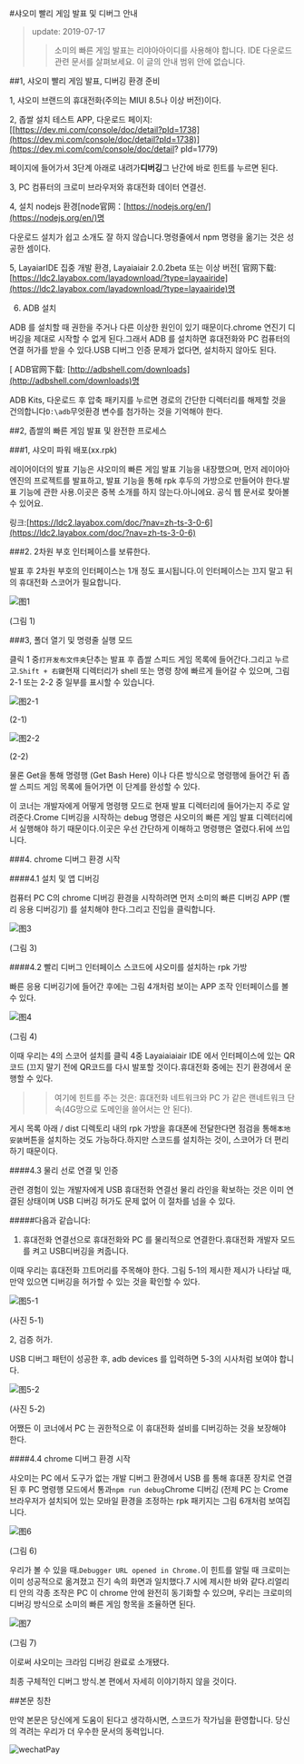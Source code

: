 #샤오미 빨리 게임 발표 및 디버그 안내

> update: 2019-07-17
>>
>> 소미의 빠른 게임 발표는 리야아아이디를 사용해야 합니다. IDE 다운로드 관련 문서를 살펴보세요. 이 글의 안내 범위 안에 없습니다.

##1, 샤오미 빨리 게임 발표, 디버깅 환경 준비

1, 샤오미 브랜드의 휴대전화(주의는 MIUI 8.5나 이상 버전)이다.

2, 좁쌀 설치 테스트 APP, 다운로드 페이지:[[https://dev.mi.com/console/doc/detail?pId=1738](https://dev.mi.com/console/doc/detail?pId=1738)](https://dev.mi.com/com/console/doc/detail? pId=1779)

페이지에 들어가서 3단계 아래로 내려가**디버깅**그 난간에 바로 힌트를 누르면 된다.

3, PC 컴퓨터의 크로미 브라우저와 휴대전화 데이터 연결선.

4, 설치 nodejs 환경[node官网：[https://nodejs.org/en/](https://nodejs.org/en/)명

다운로드 설치가 쉽고 소개도 잘 하지 않습니다.명령줄에서 npm 명령을 옮기는 것은 성공한 셈이다.

5, LayaiarIDE 집중 개발 환경, Layaiaiair 2.0.2beta 또는 이상 버전[ 官网下载: [https://ldc2.layabox.com/layadownload/?type=layaairide](https://ldc2.layabox.com/layadownload/?type=layaairide)명

6. ADB 설치

ADB 를 설치할 때 권한을 주거나 다른 이상한 원인이 있기 때문이다.chrome 연진기 디버깅을 제대로 시작할 수 없게 된다.그래서 ADB 를 설치하면 휴대전화와 PC 컴퓨터의 연결 허가를 받을 수 있다.USB 디버그 인증 문제가 없다면, 설치하지 않아도 된다.


 [ ADB官网下载:  [http://adbshell.com/downloads](http://adbshell.com/downloads)명

ADB Kits, 다운로드 후 압축 패키지를 누르면 경로의 간단한 디렉터리를 해제할 것을 건의합니다`D:\adb`무엇환경 변수를 첨가하는 것을 기억해야 한다.

##2, 좁쌀의 빠른 게임 발표 및 완전한 프로세스

###1, 샤오미 파워 배포(xx.rpk)

레이어이더의 발표 기능은 샤오미의 빠른 게임 발표 기능을 내장했으며, 먼저 레이야아 엔진의 프로젝트를 발표하고, 발표 기능을 통해 rpk 후두의 가방으로 만들어야 한다.발표 기능에 관한 사용.이곳은 중복 소개를 하지 않는다.아니에요. 공식 웹 문서로 찾아볼 수 있어요.

링크:[https://ldc2.layabox.com/doc/?nav=zh-ts-3-0-6](https://ldc2.layabox.com/doc/?nav=zh-ts-3-0-6)

###2. 2차원 부호 인터페이스를 보류한다.

발표 후 2차원 부호의 인터페이스는 1개 정도 표시됩니다.이 인터페이스는 끄지 말고 뒤의 휴대전화 스코어가 필요합니다.

![图1](img/1.png) 


(그림 1)

###3, 폴더 열기 및 명령줄 실행 모드

클릭 1 중`打开发布文件夹`단추는 발표 후 좁쌀 스피드 게임 목록에 들어간다.그리고 누르고.`Shift + 右键`현재 디렉터리가 shell 또는 명령 창에 빠르게 들어갈 수 있으며, 그림 2-1 또는 2-2 중 일부를 표시할 수 있습니다.

![图2-1](img/2-1.png) 


(2-1)

![图2-2](img/2-2.png) 


(2-2)

물론 Get을 통해 명령행 (Get Bash Here) 이나 다른 방식으로 명령행에 들어간 뒤 좁쌀 스피드 게임 목록에 들어가면 이 단계를 완성할 수 있다.

이 코너는 개발자에게 어떻게 명령행 모드로 현재 발표 디렉터리에 들어가는지 주로 알려준다.Crome 디버깅을 시작하는 debug 명령은 샤오미의 빠른 게임 발표 디렉터리에서 실행해야 하기 때문이다.이곳은 우선 간단하게 이해하고 명령행은 열렸다.뒤에 쓰입니다.

###4. chrome 디버그 환경 시작

####4.1 설치 및 앱 디버깅

컴퓨터 PC C의 chrome 디버깅 환경을 시작하려면 먼저 소미의 빠른 디버깅 APP (빨리 응용 디버깅기) 를 설치해야 한다.그리고 진입을 클릭합니다.

![图3](img/3.png) 


(그림 3)

####4.2 빨리 디버그 인터페이스 스코드에 샤오미를 설치하는 rpk 가방

빠른 응용 디버깅기에 들어간 후에는 그림 4개처럼 보이는 APP 조작 인터페이스를 볼 수 있다.

![图4](img/4.png) 


(그림 4)

이때 우리는 4의 스코어 설치를 클릭 4중 Layaiaiaiair IDE 에서 인터페이스에 있는 QR코드 (끄지 말기 전에 QR코드를 다시 발포할 것이다.휴대전화 중에는 진기 환경에서 운행할 수 있다.

>> 여기에 힌트를 주는 것은: 휴대전화 네트워크와 PC 가 같은 랜네트워크 단속(4G망으로 도메인을 쓸어서는 안 된다).

게시 목록 아래 / dist 디렉토리 내의 rpk 가방을 휴대폰에 전달한다면 점검을 통해`本地安装`버튼을 설치하는 것도 가능하다.하지만 스코드를 설치하는 것이, 스코어가 더 편리하기 때문이다.

####4.3 물리 선로 연결 및 인증

관련 경험이 있는 개발자에게 USB 휴대전화 연결선 물리 라인을 확보하는 것은 이미 연결된 상태이며 USB 디버깅 허가도 문제 없어 이 절차를 넘을 수 있다.

#####다음과 같습니다:

1. 휴대전화 연결선으로 휴대전화와 PC 를 물리적으로 연결한다.휴대전화 개발자 모드를 켜고 USB디버깅을 켜줍니다.

이때 우리는 휴대전화 끄트머리를 주목해야 한다. 그림 5-1의 제시한 제시가 나타날 때, 만약 있으면 디버깅을 허가할 수 있는 것을 확인할 수 있다.

![图5-1](img/5-1.png) 


(사진 5-1)

2, 검증 허가.

USB 디버그 패턴이 성공한 후, adb devices 를 입력하면 5-3의 시사처럼 보여야 합니다.

![图5-2](img/5-2.png) 


(사진 5-2)

어쨌든 이 코너에서 PC 는 권한적으로 이 휴대전화 설비를 디버깅하는 것을 보장해야 한다.

####4.4 chrome 디버그 환경 시작

샤오미는 PC 에서 도구가 없는 개발 디버그 환경에서 USB 를 통해 휴대폰 장치로 연결된 후 PC 명령행 모드에서 통과`npm run debug`Chrome 디버깅 (전제 PC 는 Crome 브라우저가 설치되어 있는 모바일 환경을 조정하는 rpk 패키지는 그림 6개처럼 보여집니다.

![图6](img/6.png) 


(그림 6)

우리가 볼 수 있을 때.`Debugger URL opened in Chrome.`이 힌트를 알릴 때 크로미는 이미 성공적으로 옮겨졌고 진기 속의 화면과 일치했다.7 시에 제시한 바와 같다.리얼리티 안의 각종 조작은 PC 이 chrome 안에 완전히 동기화할 수 있으며, 우리는 크로미의 디버깅 방식으로 소미의 빠른 게임 항목을 조율하면 된다.

![图7](img/7.png) 


(그림 7)

이로써 샤오미는 크라임 디버깅 완료로 소개됐다.

최종 구체적인 디버그 방식.본 편에서 자세히 이야기하지 않을 것이다.



##본문 칭찬

만약 본문은 당신에게 도움이 된다고 생각하시면, 스코드가 작가님을 환영합니다. 당신의 격려는 우리가 더 우수한 문서의 동력입니다.

![wechatPay](../../../wechatPay.jpg)

